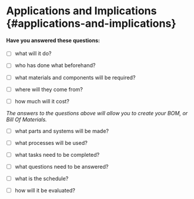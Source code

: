 # Applications and Implications {#applications-and-implications}

#### Have you answered these questions:

* [ ] what will it do?

* [ ] who has done what beforehand?

* [ ] what materials and components will be required?

* [ ] where will they come from?

* [ ] how much will it cost?

_The answers to the questions above will allow you to create your BOM, or Bill Of Materials._

* [ ] what parts and systems will be made?

* [ ] what processes will be used?

* [ ] what tasks need to be completed?

* [ ] what questions need to be answered?

* [ ] what is the schedule?

* [ ] how will it be evaluated?

